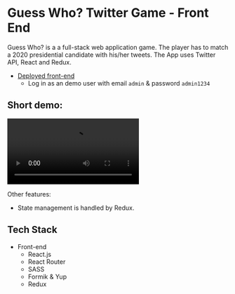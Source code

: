 # Guess Who? Twitter Game - Front End

Guess Who? is a a full-stack web application game. The player has to match a 2020 presidential candidate with his/her tweets. The App uses Twitter API, React and Redux.

- [Deployed front-end](https://planr-events.netlify.com/login)
  - Log in as an demo user with email `admin` & password `admin1234`

## Short demo:

![Image from giphy](twitter_game_gif.mov)

Other features:

- State management is handled by Redux.

## Tech Stack

- Front-end
  - React.js
  - React Router
  - SASS
  - Formik & Yup
  - Redux
